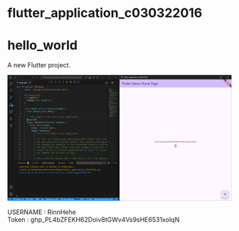 # flutter_application_c030322016

# hello_world

A new Flutter project.

![Screenshot flutter_application_c030322016](images/01.png)

USERNAME : RinnHehe <br>
Token    : 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